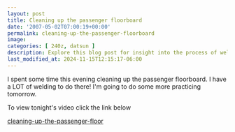 ```yaml
---
layout: post
title: Cleaning up the passenger floorboard
date: '2007-05-02T07:00:19+00:00'
permalink: cleaning-up-the-passenger-floorboard
image: 
categories: [ 240z, datsun ]
description: Explore this blog post for insight into the process of welding and cleaning up the passenger floorboard of a car.
last_modified_at: 2024-11-15T12:15:17-06:00
---
```


I spent some time this evening cleaning up the passenger floorboard. I have a LOT of welding to do there! I'm going to do some more practicing tomorrow.

To view tonight's video click the link below

[cleaning-up-the-passenger-floor](/cleaning-up-the-passenger-floor)


